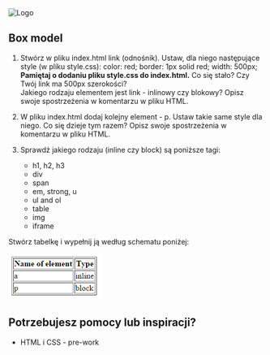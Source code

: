 <img alt="Logo" src="http://coderslab.pl/svg/logo-coderslab.svg" width="400">

## Box model
1. Stwórz w pliku index.html link (odnośnik). Ustaw, dla niego następujące style (w pliku style.css):
  color: red;  border: 1px solid red; width: 500px;  
  **Pamiętaj o dodaniu pliku style.css do index.html.** Co się stało? Czy Twój link ma 500px szerokości?  
Jakiego rodzaju elementem jest link  - inlinowy czy blokowy? Opisz swoje spostrzeżenia w komentarzu w pliku HTML.

2. W pliku index.html dodaj kolejny element - p. Ustaw takie same style dla niego. Co się dzieje tym razem? Opisz swoje spostrzeżenia w komentarzu w pliku HTML.

3. Sprawdź jakiego rodzaju  (inline czy block) są poniższe tagi:

    * h1, h2, h3
    * div
    * span
    * em, strong, u
    * ul and ol
    * table
    * img
    * iframe

Stwórz tabelkę i wypełnij ją według schematu poniżej:

 ![List of characters](images/box_model.png)

## Potrzebujesz pomocy lub inspiracji?
* HTML i CSS - pre-work
